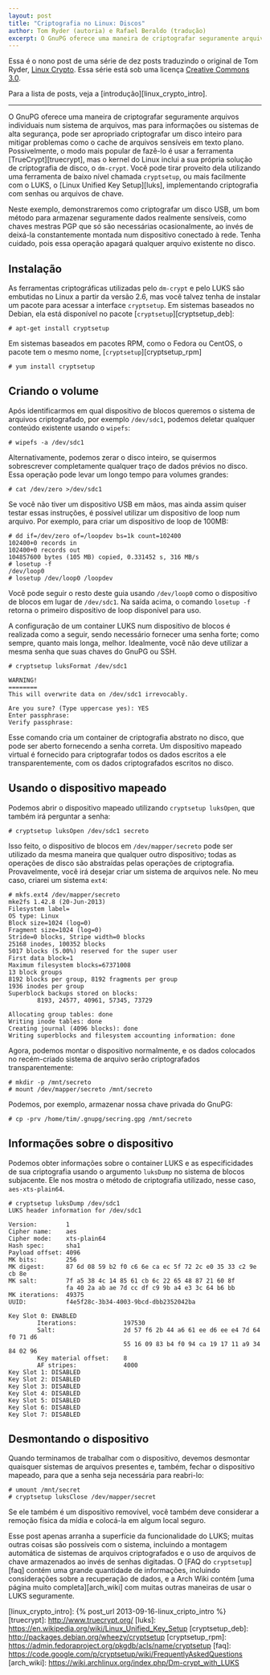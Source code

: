 ```yaml
---
layout: post
title: "Criptografia no Linux: Discos"
author: Tom Ryder (autoria) e Rafael Beraldo (tradução)
excerpt: O GnuPG oferece uma maneira de criptografar seguramente arquivos individuais num sistema de arquivos, mas para informações ou sistemas de alta segurança, pode ser apropriado criptografar um disco inteiro para mitigar problemas como o cache de arquivos sensíveis em texto plano.
---
```


Essa é o nono post de uma série de dez posts traduzindo o original de Tom
Ryder, [Linux Crypto][linux_crypto]. Essa série está sob uma licença [Creative
Commons 3.0][cc].

Para a lista de posts, veja a [introdução][linux_crypto_intro].

---

O GnuPG oferece uma maneira de criptografar seguramente arquivos individuais
num sistema de arquivos, mas para informações ou sistemas de alta segurança,
pode ser apropriado criptografar um disco inteiro para mitigar problemas como o
cache de arquivos sensíveis em texto plano. Possivelmente, o modo mais popular
de fazê-lo é usar a ferramenta [TrueCrypt][truecrypt], mas o kernel do Linux
inclui a sua própria solução de criptografia de disco, o `dm-crypt`. Você pode
tirar proveito dela utilizando uma ferramenta de baixo nível chamada
`cryptsetup`, ou mais facilmente com o LUKS, o [Linux Unified Key Setup][luks],
implementando criptografia com senhas ou arquivos de chave.

Neste exemplo, demonstraremos como criptografar um disco USB, um bom método
para armazenar seguramente dados realmente sensíveis, como chaves mestras PGP
que só são necessárias ocasionalmente, ao invés de deixá-la constantemente
montada num dispositivo conectado à rede. Tenha cuidado, pois essa operação
apagará qualquer arquivo existente no disco.

## Instalação

As ferramentas criptográficas utilizadas pelo `dm-crypt` e pelo LUKS são
embutidas no Linux a partir da versão 2.6, mas você talvez tenha de instalar um
pacote para acessar a interface `cryptsetup`. Em sistemas baseados no Debian,
ela está disponível no pacote [`cryptsetup`][cryptsetup_deb]:

    # apt-get install cryptsetup

Em sistemas baseados em pacotes RPM, como o Fedora ou CentOS, o pacote tem o
mesmo nome, [`cryptsetup`][cryptsetup_rpm]

    # yum install cryptsetup

## Criando o volume

Após identificarmos em qual dispositivo de blocos queremos o sistema de
arquivos criptografado, por exemplo `/dev/sdc1`, podemos deletar qualquer
conteúdo existente usando o `wipefs`:

    # wipefs -a /dev/sdc1

Alternativamente, podemos zerar o disco inteiro, se quisermos sobrescrever
completamente qualquer traço de dados prévios no disco. Essa operação pode
levar um longo tempo para volumes grandes:

    # cat /dev/zero >/dev/sdc1

Se você não tiver um dispositivo USB em mãos, mas ainda assim quiser testar
essas instruções, é possível utilizar um dispositivo de loop num arquivo. Por
exemplo, para criar um dispositivo de loop de 100MB:

    # dd if=/dev/zero of=/loopdev bs=1k count=102400
    102400+0 records in
    102400+0 records out
    104857600 bytes (105 MB) copied, 0.331452 s, 316 MB/s
    # losetup -f
    /dev/loop0
    # losetup /dev/loop0 /loopdev

Você pode seguir o resto deste guia usando `/dev/loop0` como o dispositivo de
blocos em lugar de `/dev/sdc1`. Na saída acima, o comando `losetup -f` retorna
o primeiro dispositivo de loop disponível para uso.

A configuração de um container LUKS num dispositivo de blocos é realizada como
a seguir, sendo necessário fornecer uma senha forte; como sempre, quanto mais
longa, melhor. Idealmente, você não deve utilizar a mesma senha que suas chaves
do GnuPG ou SSH.

    # cryptsetup luksFormat /dev/sdc1

    WARNING!
    ========
    This will overwrite data on /dev/sdc1 irrevocably.

    Are you sure? (Type uppercase yes): YES
    Enter passphrase:
    Verify passphrase:

Esse comando cria um container de criptografia abstrato no disco, que pode ser
aberto fornecendo a senha correta. Um dispositivo mapeado virtual é fornecido
para criptografar todos os dados escritos a ele transparentemente, com os dados
criptografados escritos no disco.

## Usando o dispositivo mapeado

Podemos abrir o dispositivo mapeado utilizando `cryptsetup luksOpen`, que
também irá perguntar a senha:

    # cryptsetup luksOpen /dev/sdc1 secreto

Isso feito, o dispositivo de blocos em `/dev/mapper/secreto` pode ser utilizado
da mesma maneira que qualquer outro dispositivo; todas as operações de disco
são abstraídas pelas operações de criptografia. Provavelmente, você irá desejar
criar um sistema de arquivos nele. No meu caso, criarei um sistema `ext4`:

    # mkfs.ext4 /dev/mapper/secreto
    mke2fs 1.42.8 (20-Jun-2013)
    Filesystem label=
    OS type: Linux
    Block size=1024 (log=0)
    Fragment size=1024 (log=0)
    Stride=0 blocks, Stripe width=0 blocks
    25168 inodes, 100352 blocks
    5017 blocks (5.00%) reserved for the super user
    First data block=1
    Maximum filesystem blocks=67371008
    13 block groups
    8192 blocks per group, 8192 fragments per group
    1936 inodes per group
    Superblock backups stored on blocks:
            8193, 24577, 40961, 57345, 73729
    
    Allocating group tables: done
    Writing inode tables: done
    Creating journal (4096 blocks): done
    Writing superblocks and filesystem accounting information: done

Agora, podemos montar o dispositivo normalmente, e os dados colocados no
recém-criado sistema de arquivo serão criptografados transparentemente:

    # mkdir -p /mnt/secreto
    # mount /dev/mapper/secreto /mnt/secreto

Podemos, por exemplo, armazenar nossa chave privada do GnuPG:

    # cp -prv /home/tim/.gnupg/secring.gpg /mnt/secreto

## Informações sobre o dispositivo

Podemos obter informações sobre o container LUKS e as especificidades de sua
criptografia usando o argumento `luksDump` no sistema de blocos subjacente. Ele
nos mostra o método de criptografia utilizado, nesse caso, `aes-xts-plain64`.

    # cryptsetup luksDump /dev/sdc1
    LUKS header information for /dev/sdc1

    Version:        1
    Cipher name:    aes
    Cipher mode:    xts-plain64
    Hash spec:      sha1
    Payload offset: 4096
    MK bits:        256
    MK digest:      87 6d 08 59 b2 f0 c6 6e ca ec 5f 72 2c e0 35 33 c2 9e cb 8e
    MK salt:        7f a5 38 4c 14 85 61 cb 6c 22 65 48 87 21 60 8f
                    fa 40 2a ab ae 7d cc df c9 9b a4 e3 3c 64 b6 bb
    MK iterations:  49375
    UUID:           f4e5f28c-3b34-4003-9bcd-dbb2352042ba

    Key Slot 0: ENABLED
            Iterations:             197530
            Salt:                   2d 57 f6 2b 44 a6 61 ee d6 ee e4 7d 64 f0 71 d6
                                    55 16 09 83 b4 f0 94 ca 19 17 11 a9 34 84 02 96
            Key material offset:    8
            AF stripes:             4000
    Key Slot 1: DISABLED
    Key Slot 2: DISABLED
    Key Slot 3: DISABLED
    Key Slot 4: DISABLED
    Key Slot 5: DISABLED
    Key Slot 6: DISABLED
    Key Slot 7: DISABLED

## Desmontando o dispositivo

Quando terminamos de trabalhar com o dispositivo, devemos desmontar quaisquer
sistemas de arquivos presentes e, também, fechar o dispositivo mapeado, para
que a senha seja necessária para reabri-lo:

    # umount /mnt/secret
    # cryptsetup luksClose /dev/mapper/secret

Se ele também é um dispositivo removível, você também deve considerar a remoção
física da mídia e colocá-la em algum local seguro.

Esse post apenas arranha a superfície da funcionalidade do LUKS; muitas outras
coisas são possíveis com o sistema, incluindo a montagem automática de sistemas
de arquivos criptografados e o uso de arquivos de chave armazenados ao invés de
senhas digitadas. O [FAQ do `cryptsetup`][faq] contém uma grande quantidade de
informações, incluindo considerações sobre a recuperação de dados, e a Arch
Wiki contém [uma página muito completa][arch_wiki] com muitas outras maneiras
de usar o LUKS seguramente.

[linux_crypto]: http://blog.sanctum.geek.nz/series/linux-crypto/
[cc]: http://creativecommons.org/licenses/by-nc-sa/3.0/
[linux_crypto_intro]: {% post_url 2013-09-16-linux_cripto_intro %}
[truecrypt]: http://www.truecrypt.org/
[luks]: https://en.wikipedia.org/wiki/Linux_Unified_Key_Setup
[cryptsetup_deb]: http://packages.debian.org/wheezy/cryptsetup
[cryptsetup_rpm]: https://admin.fedoraproject.org/pkgdb/acls/name/cryptsetup
[faq]: https://code.google.com/p/cryptsetup/wiki/FrequentlyAskedQuestions
[arch_wiki]: https://wiki.archlinux.org/index.php/Dm-crypt_with_LUKS
